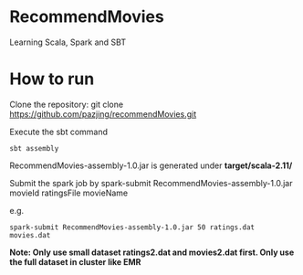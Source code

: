 # RecommendMovies
Learning Scala, Spark and SBT


# How to run
Clone the repository: git clone https://github.com/pazjing/recommendMovies.git

Execute the sbt command 

```
sbt assembly
```

RecommendMovies-assembly-1.0.jar is generated under **target/scala-2.11/**

Submit the spark job by spark-submit RecommendMovies-assembly-1.0.jar movieId ratingsFile movieName

e.g. 
```
spark-submit RecommendMovies-assembly-1.0.jar 50 ratings.dat movies.dat
```

__Note: Only use small dataset ratings2.dat and movies2.dat first. Only use the full dataset in cluster like EMR__



